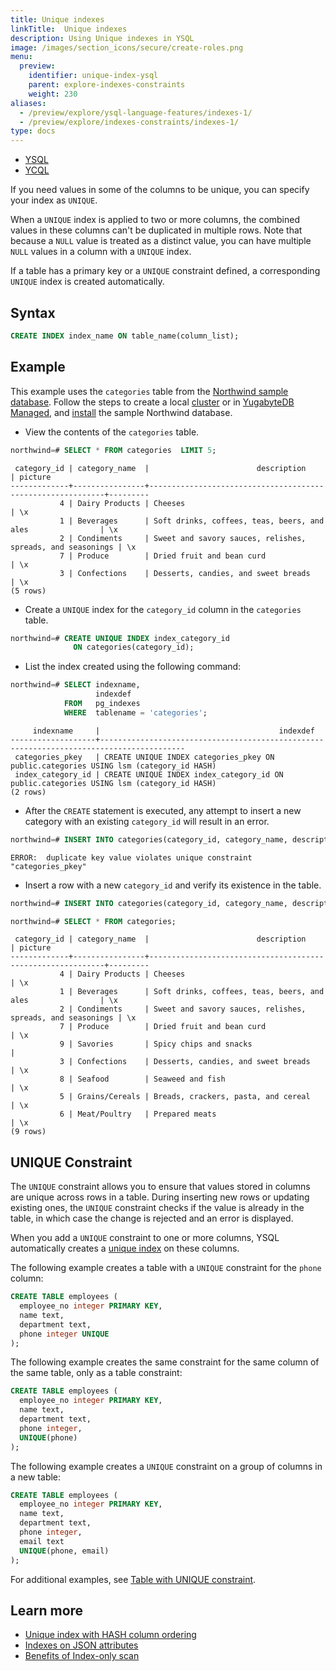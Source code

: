 ```yaml
---
title: Unique indexes
linkTitle:  Unique indexes
description: Using Unique indexes in YSQL
image: /images/section_icons/secure/create-roles.png
menu:
  preview:
    identifier: unique-index-ysql
    parent: explore-indexes-constraints
    weight: 230
aliases:
  - /preview/explore/ysql-language-features/indexes-1/
  - /preview/explore/indexes-constraints/indexes-1/
type: docs
---
```


<ul class="nav nav-tabs-alt nav-tabs-yb">
  <li >
    <a href="../unique-index-ysql/" class="nav-link active">
      <i class="icon-postgres" aria-hidden="true"></i>
      YSQL
    </a>
  </li>

  <li >
    <a href="../unique-index-ycql/" class="nav-link">
      <i class="icon-cassandra" aria-hidden="true"></i>
      YCQL
    </a>
  </li>
</ul>

If you need values in some of the columns to be unique, you can specify your index as `UNIQUE`.

When a `UNIQUE` index is applied to two or more columns, the combined values in these columns can't be duplicated in multiple rows. Note that because a `NULL` value is treated as a distinct value, you can have multiple `NULL` values in a column with a `UNIQUE` index.

If a table has a primary key or a `UNIQUE` constraint defined, a corresponding `UNIQUE` index is created automatically.

## Syntax

```sql
CREATE INDEX index_name ON table_name(column_list);
```

## Example

This example uses the `categories` table from the [Northwind sample database](/preview/sample-data/northwind/). Follow the steps to create a local [cluster](/preview/quick-start/) or in [YugabyteDB Managed](/preview/yugabyte-cloud/cloud-connect/), and [install](/preview/sample-data/northwind/#install-the-northwind-sample-database) the sample Northwind database.

- View the contents of the `categories` table.

```sql
northwind=# SELECT * FROM categories  LIMIT 5;
```

```output
 category_id | category_name  |                        description                         | picture
-------------+----------------+------------------------------------------------------------+---------
           4 | Dairy Products | Cheeses                                                    | \x
           1 | Beverages      | Soft drinks, coffees, teas, beers, and ales                | \x
           2 | Condiments     | Sweet and savory sauces, relishes, spreads, and seasonings | \x
           7 | Produce        | Dried fruit and bean curd                                  | \x
           3 | Confections    | Desserts, candies, and sweet breads                        | \x
(5 rows)
```

- Create a `UNIQUE` index for the `category_id` column in the `categories` table.

```sql
northwind=# CREATE UNIQUE INDEX index_category_id
              ON categories(category_id);
```

- List the index created using the following command:

```sql
northwind=# SELECT indexname,
                   indexdef
            FROM   pg_indexes
            WHERE  tablename = 'categories';
```

```output
     indexname     |                                        indexdef
-------------------+-----------------------------------------------------------------------------------------
 categories_pkey   | CREATE UNIQUE INDEX categories_pkey ON public.categories USING lsm (category_id HASH)
 index_category_id | CREATE UNIQUE INDEX index_category_id ON public.categories USING lsm (category_id HASH)
(2 rows)
```

<!-- Explain does not display it as an Index scan like how it does for others.
northwind=# EXPLAIN SELECT * FROM categories  LIMIT 5;
                              QUERY PLAN
-----------------------------------------------------------------------
 Limit  (cost=0.00..0.50 rows=5 width=114)
   ->  Seq Scan on categories  (cost=0.00..100.00 rows=1000 width=114)
(2 rows) -->

- After the `CREATE` statement is executed, any attempt to insert a new category with an existing `category_id` will result in an error.

```sql
northwind=# INSERT INTO categories(category_id, category_name, description) VALUES (1, 'Savories', 'Spicy chips and snacks');
```

```output
ERROR:  duplicate key value violates unique constraint "categories_pkey"
```

- Insert a row with a new `category_id` and verify its existence in the table.

```sql
northwind=# INSERT INTO categories(category_id, category_name, description) VALUES (9, 'Savories', 'Spicy chips and snacks');
```

```sql
northwind=# SELECT * FROM categories;
```

```output
 category_id | category_name  |                        description                         | picture
-------------+----------------+------------------------------------------------------------+---------
           4 | Dairy Products | Cheeses                                                    | \x
           1 | Beverages      | Soft drinks, coffees, teas, beers, and ales                | \x
           2 | Condiments     | Sweet and savory sauces, relishes, spreads, and seasonings | \x
           7 | Produce        | Dried fruit and bean curd                                  | \x
           9 | Savories       | Spicy chips and snacks                                     |
           3 | Confections    | Desserts, candies, and sweet breads                        | \x
           8 | Seafood        | Seaweed and fish                                           | \x
           5 | Grains/Cereals | Breads, crackers, pasta, and cereal                        | \x
           6 | Meat/Poultry   | Prepared meats                                             | \x
(9 rows)
```

## UNIQUE Constraint

The `UNIQUE` constraint allows you to ensure that values stored in columns are unique across rows in a table. During inserting new rows or updating existing ones, the `UNIQUE` constraint checks if the value is already in the table, in which case the change is rejected and an error is displayed.

When you add a `UNIQUE` constraint to one or more columns, YSQL automatically creates a [unique index](../indexes-1#using-a-unique-index) on these columns.

The following example creates a table with a `UNIQUE` constraint for the `phone` column:

```sql
CREATE TABLE employees (
  employee_no integer PRIMARY KEY,
  name text,
  department text,
  phone integer UNIQUE
);
```

The following example creates the same constraint for the same column of the same table, only as a table constraint:

```sql
CREATE TABLE employees (
  employee_no integer PRIMARY KEY,
  name text,
  department text,
  phone integer,
  UNIQUE(phone)
);
```

The following example creates a `UNIQUE` constraint on a group of columns in a new table:

```sql
CREATE TABLE employees (
  employee_no integer PRIMARY KEY,
  name text,
  department text,
  phone integer,
  email text
  UNIQUE(phone, email)
);
```

For additional examples, see [Table with UNIQUE constraint](../../../api/ysql/the-sql-language/statements/ddl_create_table/#table-with-unique-constraint).

## Learn more

- [Unique index with HASH column ordering](../../../api/ysql/the-sql-language/statements/ddl_create_index/#unique-index-with-hash-column-ordering)
- [Indexes on JSON attributes](../../../explore/json-support/jsonb-ysql/#6-indexes-on-json-attributes)
- [Benefits of Index-only scan](https://blog.yugabyte.com/how-a-distributed-sql-database-boosts-secondary-index-queries-with-index-only-scan/)
